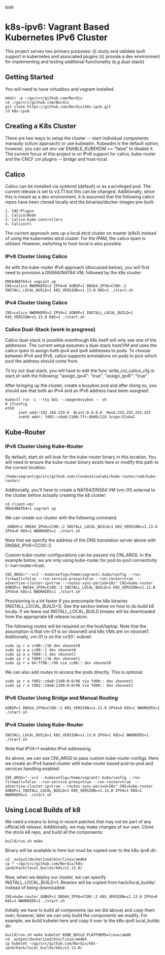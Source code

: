 blah
# k8s-ipv6: Vagrant Based Kubernetes IPv6 Cluster

This project serves two primary purposes: (i) study and validate ipv6 support in kubernetes and associated plugins (ii) provide a dev environment for implementing and testing additional functionality (e.g.dual-stack)

## Getting Started

You will need to have virtualbox and vagrant installed. 

    mkdir -p ~/go/src/github.com/Nordix
    cd ~/go/src/github.com/Nordix
    git clone https://github.com/Nordix/k8s-ipv6.git
    cd k8s-ipv6

## Creating a K8s Cluster

There are two ways to setup the cluster -- start individual components manaully (cilium approach) or use kubeadm. Kubeadm is the default option; however, you can set env var ENABLE_KUBEKDM == "false" to disable it. The current focus of this project is on IPv6 support for calico, kube-router and the CNCF cni plugins -- bridge and host-local. 

## Calico

Calico can be installed via systemd (default) or as a privileged pod. The current release is set to v3.7.1 but this can be changed. Additionally, since this is meant as a dev environment, it is assumed that the following calico repos have been cloned locally and the binaries/docker-images pre-built:
    
    1. CNI-Plugin
    2. Calico/Node 
    3. Calico-kube-controllers
    4. Calicoctl

The current approach sets up a local etcd cluster on master (k8s1) instead of using the kubernetes etcd cluster.
For the IPAM, the calico-ipam is utilized. However, switching to host-local is also possible. 

### IPv6 Cluster Using Calico
    
As with the kube-router IPv6 approach (discussed below), you will first need to provision a DNS64/NAT64 VM; followed by the k8s cluster:

    DNS64NAT64=1 vagrant up
    CNI=calico NWORKERS=2 IPV4=0 GOBGP=1 DNS64_IPV6=CC00::2 INSTALL_LOCAL_BUILD=1 K8S_VERSION=v1.13.0 K8S=1 ./start.sh

### IPv4 Cluster Using Calico

    CNI=calico NWORKERS=2 IPV4=1 GOBGP=1 INSTALL_LOCAL_BUILD=1 K8S_VERSION=v1.13.0 K8S=1 ./start.sh

### Calico Dual-Stack (work in progress)

Calico dual-stack is possible eventhough k8s itself will only see one of the addresses. The current setup assumes a dual-stack host/VM and uses the calico-ipam to assign both ipv4 and ipv6 addresses to pods. To choose between IPv4 and IPv6, calico supports annotations on pods to pick which pool the address should come from.

To try out dual stack, you will have to edit the func write_cni_calico_cfg in start.sh with the following:
        "assign_ipv4": "true",
        "assign_ipv6": "true"

After bringing up the cluster, create a busybox pod and after doing so, you should see that both an IPv4 and an IPv6 address have been assigned:

    kubectl run -i --tty bb1 --image=busybox -- sh
    # ifconfig 
    eth0  
          inet addr:192.168.219.0  Bcast:0.0.0.0  Mask:255.255.255.255
          inet6 addr: fd02::c0a8:2108:7fc:db00/128 Scope:Global

## Kube-Router

### IPv6 Cluster Using Kube-Router

By default, start.sh will look for the kube-router binary in this location. You will need to ensure the kube-router binary exists here or modify this path to the correct location. 

    /home/vagrant/go/src/github.com/cloudnativelabs/kube-router/cmd/kube-router/
    
Additionally, you'll have to create a NAT64/DNS64 VM (vm-01) external to the cluster before actually creating the k8 cluster:
    
    cd client-vm/
    DNS64NAT64=1 vagrant up

We can create our cluster with the following command:

     GOBGP=1 DNS64_IPV6=CC00::2 INSTALL_LOCAL_BUILD=1 K8S_VERSION=v1.13.0 IPV4=0 K8S=1 NWORKERS=1 ./start.sh

Note that we specify the address of the DNS translation server above with DNS64_IPV6=CC00::2. 

Custom kube-router configurations can be passed via CNI_ARGS. In the example below, we are only using kube-router for pod-to-pod connectivity (--run-router=true). 

    CNI_ARGS="--v=3 --kubeconfig=/home/vagrant/.kube/config --run-firewall=false --run-service-proxy=false --run-router=true  --advertise-cluster-ip=true --routes-sync-period=10s" CNI=kube-router GOBGP=1 DNS64_IPV6=CC00::2 INSTALL_LOCAL_BUILD=1 K8S_VERSION=v1.13.0 IPV4=0 K8S=1 NWORKERS=1 ./start.sh

Provisioning is a lot faster if you precompile the k8s binaries (INSTALL_LOCAL_BUILD=1). See the section below on how to do build k8 localy. If we leave out INSTALL_LOCAL_BUILD binaies will be downloaded from the appropriate k8 release location.

The following routes will be required on the host/laptop. Note that the assumption is that vm-01 is on vboxnet0 and k8s VMs are on vboxnet1. Addtionally, vm-01 is on the cc00:: subnet:

    sudo ip r a cc00::/16 dev vboxnet0
    sudo ip a a cc00::1 dev vboxnet0
    sudo ip a a fd00::1 dev vboxnet1
    sudo ip r a fd00::/16 dev vboxnet1
    sudo ip r a 64:ff9b::/96 via cc00:: dev vboxnet0

We can also add routes to access the pods directly. This is optional: 

    sudo ip r a fd02::c0a8:2108:0:0/96 via fd00:: dev vboxnet1 
    sudo ip r a fd02::c0a8:2109:0:0/96 via fd00:: dev vboxnet1

### IPv6 Cluster Using Bridge and Manual Routing
    
    GOBGP=1 DNS64_IPV6=CC00::2 K8S_VERSION=v1.13.0 IPV4=0 K8S=1 NWORKERS=1 ./start.sh

### IPv4 Cluster Using Kube-Router

    INSTALL_LOCAL_BUILD=1 K8S_VERSION=v1.13.0 IPV4=1 K8S=1 NWORKERS=1 ./start.sh

Note that IPV4=1 enables IPv4 addressing.

As above, we can use CNI_ARGS to pass custom kube-router configs. Here we create an IPv4 based cluster with kube-router based pod-to-pod and services handling enabled: 

    CNI_ARGS="--v=3 --kubeconfig=/home/vagrant/.kube/config --run-firewall=false --run-service-proxy=true --run-router=true  --advertise-cluster-ip=true --routes-sync-period=10s" CNI=kube-router GOBGP=1 INSTALL_LOCAL_BUILD=1 K8S_VERSION=v1.13.0 IPV4=1 K8S=1 NWORKERS=1 ./start.sh

## Using Local Builds of k8

We need a means to bring in recent patches that may not be part of any official k8 release. Additionally, we may make changes of our own. 
Clone the stock k8 repo, and build all the components: 
    
    build/run.sh make 

Binary will be available in here but must be copied over to the k8s-ipv6 dir: 
    
    cd _output/dockerized/bin/linux/amd64 
    cp * ~/go/src/github.com/Nordix/k8s-ipv6/hack/local_builds/k8s/v1.13.0/

Now, when we deploy our cluster, we can specify INSTALL_LOCAL_BUILD=1. Binaries will be copied from hack/local_builds/ instead of being downloaded:

    CNI=kube-router GOBGP=1 DNS64_IPV6=CC00::2 K8S_VERSION=v1.13.0 IPV4=0 K8S=1 NWORKERS=1 ./start.sh

Initially we have to build all components (as we did above) and copy them over; however, later we can only build the components we modify. For example, we build kubelet here and copy it over to the k8s-ipv6 local_builds dir: 

    build/run.sh make kubelet KUBE_BUILD_PLATFORMS=linux/amd6 
    cd _output/dockerized/bin/linux/amd64 
    cp kubelet ~/go/src/github.com/Nordix/k8s-ipv6/hack/local_builds/k8s/v1.13.0/
